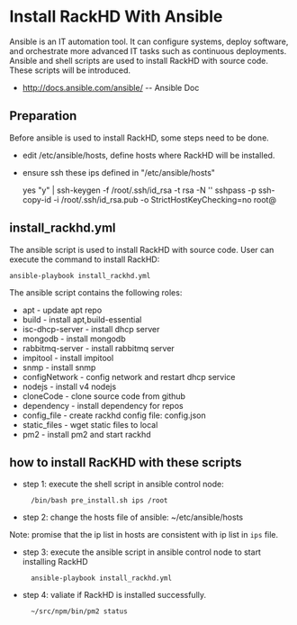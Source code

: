 # Install RackHD With Ansible 

Ansible is an IT automation tool. It can configure systems, deploy software, and orchestrate more advanced IT tasks such as continuous deployments. Ansible and shell scripts are used to install RackHD with source code. These scripts will be introduced.

* http://docs.ansible.com/ansible/ -- Ansible Doc

## Preparation

Before ansible is used to install RackHD, some steps need to be done.

* edit /etc/ansible/hosts, define hosts where RackHD will be installed.
* ensure ssh these ips defined in "/etc/ansible/hosts"
   
   yes "y" | ssh-keygen -f /root/.ssh/id_rsa -t rsa -N ''
   sshpass -p <password> ssh-copy-id -i /root/.ssh/id_rsa.pub -o StrictHostKeyChecking=no root@<IP>




## install_rackhd.yml

The ansible script is used to install RackHD with source code. User can execute the command to install RackHD:

	ansible-playbook install_rackhd.yml

The ansible script contains the following roles:

* apt - update apt repo
* build - install apt,build-essential
* isc-dhcp-server - install dhcp server
* mongodb - install mongodb
* rabbitmq-server - install rabbitmq server
* impitool - install impitool
* snmp - install snmp
* configNetwork - config network and restart dhcp service
* nodejs - install v4 nodejs
* cloneCode - clone source code from github
* dependency - install dependency for repos
* config_file - create rackhd config file: config.json
* static_files - wget static files to local
* pm2 - install pm2 and start rackhd

## how to install RacKHD with these scripts

* step 1: execute the shell script in ansible control node:

        /bin/bash pre_install.sh ips /root

* step 2: change the hosts file of ansible: ~/etc/ansible/hosts

Note: promise that the ip list in hosts are consistent with ip list in `ips` file.

* step 3: execute the ansible script in ansible control node to start installing RackHD

        ansible-playbook install_rackhd.yml

* step 4: valiate if RackHD is installed successfully.
    
        ~/src/npm/bin/pm2 status
